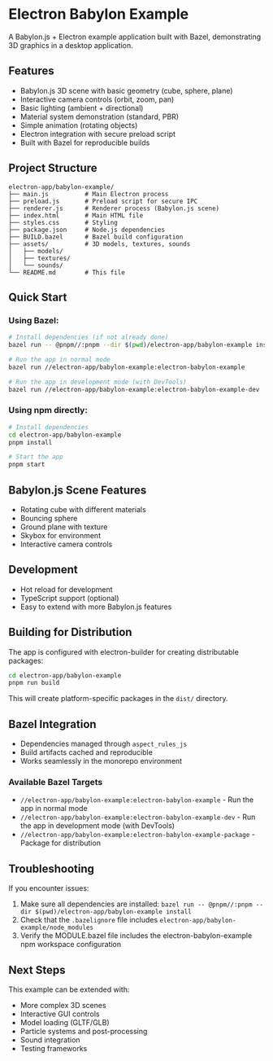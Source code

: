 # Electron Babylon Example

A Babylon.js + Electron example application built with Bazel, demonstrating 3D graphics in a desktop application.

## Features

- Babylon.js 3D scene with basic geometry (cube, sphere, plane)
- Interactive camera controls (orbit, zoom, pan)
- Basic lighting (ambient + directional)
- Material system demonstration (standard, PBR)
- Simple animation (rotating objects)
- Electron integration with secure preload script
- Built with Bazel for reproducible builds

## Project Structure

```
electron-app/babylon-example/
├── main.js          # Main Electron process
├── preload.js       # Preload script for secure IPC
├── renderer.js      # Renderer process (Babylon.js scene)
├── index.html       # Main HTML file
├── styles.css       # Styling
├── package.json     # Node.js dependencies
├── BUILD.bazel      # Bazel build configuration
├── assets/          # 3D models, textures, sounds
│   ├── models/
│   ├── textures/
│   └── sounds/
└── README.md        # This file
```

## Quick Start

### Using Bazel:
```bash
# Install dependencies (if not already done)
bazel run -- @pnpm//:pnpm --dir $(pwd)/electron-app/babylon-example install

# Run the app in normal mode
bazel run //electron-app/babylon-example:electron-babylon-example

# Run the app in development mode (with DevTools)
bazel run //electron-app/babylon-example:electron-babylon-example-dev
```

### Using npm directly:
```bash
# Install dependencies
cd electron-app/babylon-example
pnpm install

# Start the app
pnpm start
```

## Babylon.js Scene Features

- Rotating cube with different materials
- Bouncing sphere
- Ground plane with texture
- Skybox for environment
- Interactive camera controls

## Development

- Hot reload for development
- TypeScript support (optional)
- Easy to extend with more Babylon.js features

## Building for Distribution

The app is configured with electron-builder for creating distributable packages:

```bash
cd electron-app/babylon-example
pnpm run build
```

This will create platform-specific packages in the `dist/` directory.

## Bazel Integration

- Dependencies managed through `aspect_rules_js`
- Build artifacts cached and reproducible
- Works seamlessly in the monorepo environment

### Available Bazel Targets

- `//electron-app/babylon-example:electron-babylon-example` - Run the app in normal mode
- `//electron-app/babylon-example:electron-babylon-example-dev` - Run the app in development mode (with DevTools)
- `//electron-app/babylon-example:electron-babylon-example-package` - Package for distribution

## Troubleshooting

If you encounter issues:

1. Make sure all dependencies are installed: `bazel run -- @pnpm//:pnpm --dir $(pwd)/electron-app/babylon-example install`
2. Check that the `.bazelignore` file includes `electron-app/babylon-example/node_modules`
3. Verify the MODULE.bazel file includes the electron-babylon-example npm workspace configuration

## Next Steps

This example can be extended with:

- More complex 3D scenes
- Interactive GUI controls
- Model loading (GLTF/GLB)
- Particle systems and post-processing
- Sound integration
- Testing frameworks 